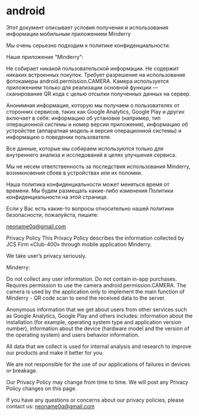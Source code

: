 # android
Этот документ описывает условия получения и использования информации мобильным приложением Minderry

Мы очень серьезно подходим к политике конфиденциальности.

Наше приложение "Minderry":

Не собирает никакой пользовательской информации.
Не содержит никаких встроенных покупок.
Требует разрешение на использование фотокамеры android.permission.CAMERA. Камера используется приложением только для реализации основной функции  —  сканирование QR кода с целью отсылки полученных данных на сервер.

Анонимная информация, которую мы получаем о пользователях от сторонних сервисов, таких как Google Analytics, Google Play и других включает в себя: информацию об установке (например, тип операционной системы и номер версии приложения), информацию об устройстве (аппаратная модель и версия операционной системы) и информацию о поведении пользователя.

Все данные, которые мы собираем используются только для внутреннего анализа и исследований в целях улучшения сервиса.

Мы не несем ответственность за последствия использования Minderry, возникновения сбоев в устройствах или их поломки.

Наша политика конфиденциальности может меняться время от времени. Мы будем размещать какие-либо изменения Политики конфиденциальности на этой странице.

Если у Вас есть какие-то вопросы относительно нашей политики безопасности, пожалуйста, пишите:

neoname0q@gmail.com

Privacy Policy
This Privacy Policy describes the information collected by JCS Firm «Club-400» through mobile application Minderry.

We take user’s privacy seriously.

Minderry:

Do not collect any user information.
Do not contain in-app purchases.
Requires permission to use the camera android.permission.CAMERA. The camera is used by the application only to implement the main function of Minderry - QR code scan to send the received data to the server.

Anonymous information that we get about users from other services such as Google Analytics, Google Play and others includes: information about the installation (for example, operating system type and application version number), information about the device (hardware model and the version of the operating system) and users behavior information.

All data that we collect is used for internal analysis and research to improve our products and make it better for you.

We are not responsible for the use of our applications of failures in devices or breakage.

Our Privacy Policy may change from time to time. We will post any Privacy Policy changes on this page.

If you have any questions or concerns about our privacy policies, please contact us:
neoname0q@gmail.com
